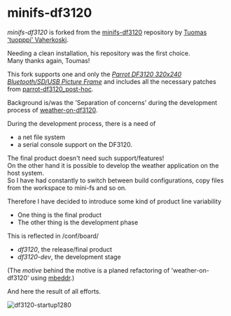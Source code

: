 minifs-df3120 
=============

*minifs-df3120* is forked from the [minifs-df3120](https://github.com/tuopppi/minifs-df3120) repository by [Tuomas 'tuopppi' Vaherkoski](https://github.com/tuopppi).

Needing a clean installation, his repository was the first choice.  
Many thanks again, Toumas!

This fork supports one and only the [*Parrot DF3120 320x240 Bluetooth/SD/USB Picture Frame*](https://sites.google.com/site/repurposelinux/df3120) and includes all the necessary patches from [parrot-df3120_post-hoc](https://github.com/ufuchs/parrot-df3120_post-hoc).

Background is/was the 'Separation of concerns' during the development process of [weather-on-df3120](https://github.com/ufuchs/weather-on-df3120).

During the development process, there is a need of
- a net file system 
- a serial console support 
on the DF3120.

The final product doesn't need such support/features!  
On the other hand it is possible to develop the weather application on the host system.  
So I have had constantly to switch between build configurations, copy files from the workspace to mini-fs and so on.

Therefore I have decided to introduce some kind of product line variability
- One thing is the final product
- The other thing is the development phase

This is reflected in /conf/board/
- *df3120*, the release/final product
- *df3120-dev*, the development stage

(The _motive_ behind the motive is a planed refactoring of 'weather-on-df3120' using [mbeddr](http://mbeddr.wordpress.com/).)

And here the result of all efforts.

![df3120-startup1280](https://f.cloud.github.com/assets/614954/1368748/5e19df06-39bb-11e3-8a51-7e64cbd45906.jpg)









